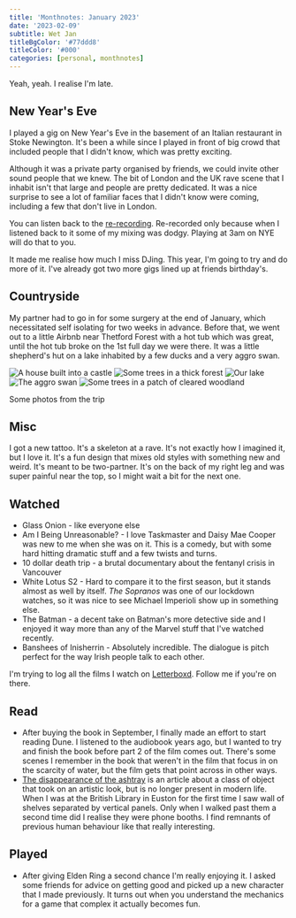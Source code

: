 ```yaml
---
title: 'Monthnotes: January 2023'
date: '2023-02-09'
subtitle: Wet Jan
titleBgColor: '#77ddd8'
titleColor: '#000'
categories: [personal, monthnotes]
---
```


Yeah, yeah. I realise I'm late.

## New Year's Eve

I played a gig on New Year's Eve in the basement of an Italian restaurant in Stoke Newington. It's been a while since I played in front of big crowd that included people that I didn't know, which was pretty exciting.

Although it was a private party organised by friends, we could invite other sound people that we knew. The bit of London and the UK rave scene that I inhabit isn't that large and people are pretty dedicated. It was a nice surprise to see a lot of familiar faces that I didn't know were coming, including a few that don't live in London.

You can listen back to the [re-recording](https://soundcloud.com/syntax-terrorist/live-rave-against-the-machine-nye). Re-recorded only because when I listened back to it some of my mixing was dodgy. Playing at 3am on NYE will do that to you.

It made me realise how much I miss DJing. This year, I'm going to try and do more of it. I've already got two more gigs lined up at friends birthday's.

## Countryside

My partner had to go in for some surgery at the end of January, which necessitated self isolating for two weeks in advance. Before that, we went out to a little Airbnb near Thetford Forest with a hot tub which was great, until the hot tub broke on the 1st full day we were there. It was a little shepherd's hut on a lake inhabited by a few ducks and a very aggro swan.

![A house built into a castle](/images/blog/january-2023/castle.png)
![Some trees in a thick forest](/images/blog/january-2023/forest.png)
![Our lake](/images/blog/january-2023/lake.png)
![The aggro swan](/images/blog/january-2023/swan.png)
![Some trees in a patch of cleared woodland](/images/blog/january-2023/trees.png)

Some photos from the trip

## Misc

I got a new tattoo. It's a skeleton at a rave. It's not exactly how I imagined it, but I love it. It's a fun design that mixes old styles with something new and weird. It's meant to be two-partner. It's on the back of my right leg and was super painful near the top, so I might wait a bit for the next one.

## Watched

- Glass Onion - like everyone else
- Am I Being Unreasonable? - I love Taskmaster and Daisy Mae Cooper was new to me when she was on it. This is a comedy, but with some hard hitting dramatic stuff and a few twists and turns.
- 10 dollar death trip - a brutal documentary about the fentanyl crisis in Vancouver
- White Lotus S2 - Hard to compare it to the first season, but it stands almost as well by itself. _The Sopranos_ was one of our lockdown watches, so it was nice to see Michael Imperioli show up in something else.
- The Batman - a decent take on Batman's more detective side and I enjoyed it way more than any of the Marvel stuff that I've watched recently.
- Banshees of Inisherrin - Absolutely incredible. The dialogue is pitch perfect for the way Irish people talk to each other.

I'm trying to log all the films I watch on [Letterboxd](https://letterboxd.com/tommyp/). Follow me if you're on there.

## Read

- After buying the book in September, I finally made an effort to start reading Dune. I listened to the audiobook years ago, but I wanted to try and finish the book before part 2 of the film comes out. There's some scenes I remember in the book that weren't in the film that focus in on the scarcity of water, but the film gets that point across in other ways.
- [The disappearance of the ashtray](https://clivethompson.medium.com/the-disappearance-of-the-ashtray-4badc1be9e3b) is an article about a class of object that took on an artistic look, but is no longer present in modern life. When I was at the British Library in Euston for the first time I saw wall of shelves separated by vertical panels. Only when I walked past them a second time did I realise they were phone booths. I find remnants of previous human behaviour like that really interesting.

## Played

- After giving Elden Ring a second chance I'm really enjoying it. I asked some friends for advice on getting good and picked up a new character that I made previously. It turns out when you understand the mechanics for a game that complex it actually becomes fun.
